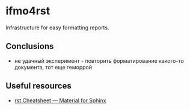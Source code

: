 # ifmo4rst

Infrastructure for easy formatting reports.

## Conclusions

+ не удачный эксперимент - повторить форматирование какого-то документа, тот еще геморрой

## Useful resources

+ [rst Cheatsheet — Material for Sphinx](https://bashtage.github.io/sphinx-material/rst-cheatsheet/rst-cheatsheet.html)
